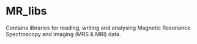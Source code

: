 MR_libs
=======

Contains libraries for reading, writing and analysing Magnetic Resonance Spectroscopy and Imaging (MRS &amp; MRI) data. 
